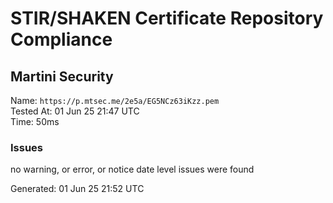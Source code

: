 # STIR/SHAKEN Certificate Repository Compliance

## Martini Security

Name: `https://p.mtsec.me/2e5a/EG5NCz63iKzz.pem`\
Tested At: 01 Jun 25 21:47 UTC\
Time: 50ms

### Issues

no warning, or error, or notice date level issues were found

Generated: 01 Jun 25 21:52 UTC
